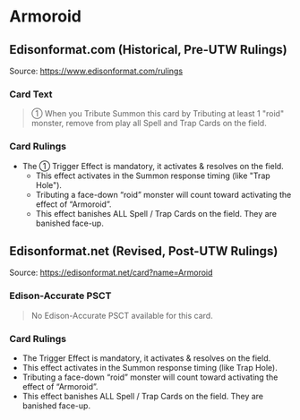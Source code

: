 # Armoroid

## Edisonformat.com (Historical, Pre-UTW Rulings)

Source: https://www.edisonformat.com/rulings

### Card Text

> ① When you Tribute Summon this card by Tributing at least 1 "roid" monster, remove from play all Spell and Trap Cards on the field.

### Card Rulings

*   The ① Trigger Effect is mandatory, it activates & resolves on the field.
    *   This effect activates in the Summon response timing (like "Trap Hole").
    *   Tributing a face-down “roid” monster will count toward activating the effect of “Armoroid”.
    *   This effect banishes ALL Spell / Trap Cards on the field. They are banished face-up.

## Edisonformat.net (Revised, Post-UTW Rulings)

Source: https://edisonformat.net/card?name=Armoroid

### Edison-Accurate PSCT

> No Edison-Accurate PSCT available for this card.

### Card Rulings

*   The Trigger Effect is mandatory, it activates & resolves on the field.
*   This effect activates in the Summon response timing (like Trap Hole).
*   Tributing a face-down “roid” monster will count toward activating the effect of “Armoroid”.
*   This effect banishes ALL Spell / Trap Cards on the field. They are banished face-up.
            